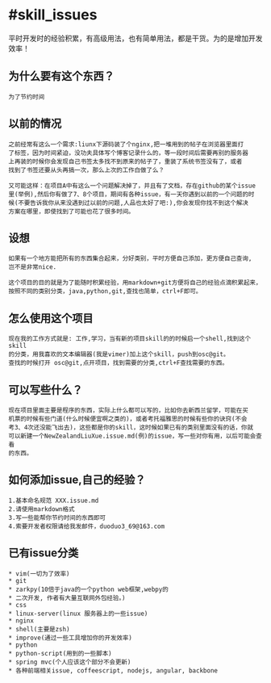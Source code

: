 #skill_issues
====

平时开发时的经验积累，有高级用法，也有简单用法，都是干货。为的是增加开发效率！

为什么要有这个东西？
---
    为了节约时间

以前的情况
---
    之前经常有这么一个需求:liunx下源码装了个nginx,把一堆用到的帖子在浏览器里面打
    了标签，因为时间紧迫，没功夫具体写个博客记录什么的，等一段时间后需要再别的服务器
    上再装的时候你会发现自己书签太多找不到原来的帖子了，重装了系统书签没有了，或者
    找到了书签还要从头再搞一次，那么上次的工作白做了么？

    又可能这样：在项目A中有这么一个问题解决掉了，并且有了文档，存在github的某个issue
    里(举例),然后你有做了7、8个项目，期间有各种issue，有一天你遇到以前的一个问题的时
    候(不要告诉我你从来没遇到过以前的问题,人品也太好了吧:),你会发现你找不到这个解决
    方案在哪里，即使找到了可能也花了很多时间。

设想
---
    如果有一个地方能把所有的东西集合起来，分好类别，平时方便自己添加，更方便自己查询,
    岂不是非常nice.

    这个项目的目的就是为了能随时积累经验，用markdown+git方便将自己的经验点滴积累起来，
    按照不同的类别分类，java,python,git,查找也简单，ctrl+F即可。

怎么使用这个项目
---
    现在我的工作方式就是: 工作,学习，当有新的项目skill的的时候启一个shell,找到这个skill
    的分类，用我喜欢的文本编辑器(我是vimer)加上这个skill，push到osc@git。
    查找的时候打开 osc@git,点开项目，找到需要的分类,ctrl+F查找需要的东西。

可以写些什么？
---

    现在项目里面主要是程序的东西，实际上什么都可以写的，比如你去新西兰留学，可能在买
    机票的时候有些门道(什么时候便宜啊之类的)，或者考托福雅思的时候有些你的诀窍(不会
    考3、4次还没能飞出去)，这些都是你的skill，这时候如果已有的类别里面没有的话，你就
    可以新建一个NewZealandLiuXue.issue.md(例)的issue，写一些对你有用，以后可能会查看
    的东西。

如何添加issue,自己的经验？
---

    1.基本命名规范 XXX.issue.md
    2.请使用markdown格式
    3.写一些能帮你节约时间的东西即可
    4.索要开发者权限请给我发邮件，duoduo3_69@163.com

已有issue分类
---

    * vim(一切为了效率)
    * git
    * zarkpy(10倍于java的一个python web框架,webpy的
    * 二次开发, 作者有大量互联网外包经验。)
    * css
    * linux-server(linux 服务器上的一些issue)
    * nginx
    * shell(主要是zsh)
    * improve(通过一些工具增加你的开发效率)
    * python
    * python-script(用到的一些脚本)
    * spring mvc(个人应该这个部分不会更新)
    * 各种前端相关issue, coffeescript, nodejs, angular, backbone

